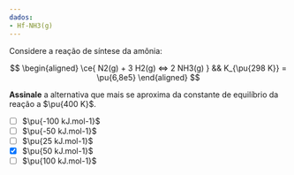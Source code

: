 ```yaml
---
dados:
- Hf-NH3(g)
---
```


Considere a reação de síntese da amônia:

$$
\begin{aligned}
\ce{ N2(g) + 3 H2(g) <=> 2 NH3(g) } && K_{\pu{298 K}} = \pu{6,8e5}
\end{aligned}
$$

**Assinale** a alternativa que mais se aproxima da constante de equilíbrio da reação a $\pu{400 K}$.

- [ ] $\pu{-100 kJ.mol-1}$
- [ ] $\pu{-50 kJ.mol-1}$
- [ ] $\pu{25 kJ.mol-1}$
- [x] $\pu{50 kJ.mol-1}$
- [ ] $\pu{100 kJ.mol-1}$
